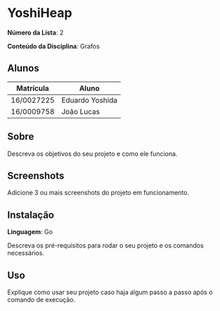 # YoshiHeap


**Número da Lista**: 2 </p>
**Conteúdo da Disciplina**: Grafos</p>

## Alunos
|Matrícula | Aluno |
| -- | -- |
| 16/0027225  |  Eduardo Yoshida |
| 16/0009758  |  João Lucas |

## Sobre 
Descreva os objetivos do seu projeto e como ele funciona. 

## Screenshots
Adicione 3 ou mais screenshots do projeto em funcionamento.

## Instalação 
**Linguagem**: Go<br>

Descreva os pré-requisitos para rodar o seu projeto e os comandos necessários.

## Uso 
Explique como usar seu projeto caso haja algum passo a passo após o comando de execução.
